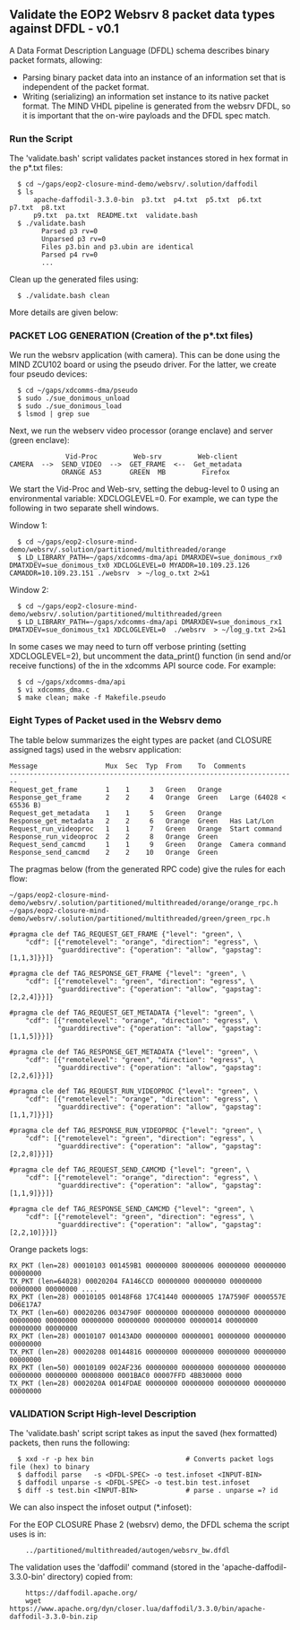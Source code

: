 ## Validate the EOP2 Websrv 8 packet data types against DFDL - v0.1

A Data Format Description Language (DFDL) schema describes binary packet 
formats, allowing: 
- Parsing binary packet data into an instance of an information set that is independent of the packet format. 
- Writing (serializing) an information set instance to its native packet format.
The MIND VHDL pipeline is generated from the websrv DFDL, so it is 
important that the on-wire payloads and the DFDL spec match. 

### Run the Script
The 'validate.bash' script validates packet instances stored in hex
format in the p*.txt files:
```
  $ cd ~/gaps/eop2-closure-mind-demo/websrv/.solution/daffodil
  $ ls
      apache-daffodil-3.3.0-bin  p3.txt  p4.txt  p5.txt  p6.txt  p7.txt  p8.txt  
      p9.txt  pa.txt  README.txt  validate.bash
  $ ./validate.bash 
        Parsed p3 rv=0
        Unparsed p3 rv=0
        Files p3.bin and p3.ubin are identical
        Parsed p4 rv=0
        ...
```
Clean up the generated files using:
```
  $ ./validate.bash clean
```
More details are given below:

### PACKET LOG GENERATION (Creation of the p*.txt files)
We run the websrv application (with camera). This can be done using the MIND
ZCU102 board or using the pseudo driver. For the latter, we create four pseudo 
devices:
```
  $ cd ~/gaps/xdcomms-dma/pseudo
  $ sudo ./sue_donimous_unload
  $ sudo ./sue_donimous_load
  $ lsmod | grep sue
```

Next, we run the webserv video processor (orange enclave) and server (green enclave):

```
              Vid-Proc         Web-srv         Web-client
CAMERA  -->  SEND_VIDEO  -->  GET_FRAME  <--  Get_metadata
             ORANGE A53       GREEN  MB         Firefox
```

We start the Vid-Proc and Web-srv, setting the debug-level to 0 using an 
environmental variable: XDCLOGLEVEL=0. For example, we can type the following in two 
separate shell windows.

 Window 1:
```
  $ cd ~/gaps/eop2-closure-mind-demo/websrv/.solution/partitioned/multithreaded/orange
  $ LD_LIBRARY_PATH=~/gaps/xdcomms-dma/api DMARXDEV=sue_donimous_rx0 DMATXDEV=sue_donimous_tx0 XDCLOGLEVEL=0 MYADDR=10.109.23.126 CAMADDR=10.109.23.151 ./websrv  > ~/log_o.txt 2>&1
```

 Window 2:
```
  $ cd ~/gaps/eop2-closure-mind-demo/websrv/.solution/partitioned/multithreaded/green
  $ LD_LIBRARY_PATH=~/gaps/xdcomms-dma/api DMARXDEV=sue_donimous_rx1 DMATXDEV=sue_donimous_tx1 XDCLOGLEVEL=0  ./websrv  > ~/log_g.txt 2>&1
```

In some cases we may need to turn off verbose printing (setting XDCLOGLEVEL=2),
but uncomment the data_print() function (in send and/or receive functions) of the
in the xdcomms API source code. For example:
```
  $ cd ~/gaps/xdcomms-dma/api
  $ vi xdcomms_dma.c
  $ make clean; make -f Makefile.pseudo
```

### Eight Types of Packet used in the Websrv demo
The table below summarizes the eight types are packet (and CLOSURE assigned tags) used
in the websrv application:

```
Message                 Mux  Sec  Typ  From    To  Comments
------------------------------------------------------------------------
Request_get_frame       1    1     3   Green   Orange  
Response_get_frame      2    2     4   Orange  Green   Large (64028 < 65536 B)
Request_get_metadata    1    1     5   Green   Orange  
Response_get_metadata   2    2     6   Orange  Green   Has Lat/Lon 
Request_run_videoproc   1    1     7   Green   Orange  Start command
Response_run_videoproc  2    2     8   Orange  Green  
Request_send_camcmd     1    1     9   Green   Orange  Camera command 
Response_send_camcmd    2    2    10   Orange  Green  
```

The pragmas below (from the generated RPC code) give the rules for each flow:

```
~/gaps/eop2-closure-mind-demo/websrv/.solution/partitioned/multithreaded/orange/orange_rpc.h
~/gaps/eop2-closure-mind-demo/websrv/.solution/partitioned/multithreaded/green/green_rpc.h

#pragma cle def TAG_REQUEST_GET_FRAME {"level": "green", \
    "cdf": [{"remotelevel": "orange", "direction": "egress", \
            "guarddirective": {"operation": "allow", "gapstag": [1,1,3]}}]}

#pragma cle def TAG_RESPONSE_GET_FRAME {"level": "green", \
    "cdf": [{"remotelevel": "green", "direction": "egress", \
            "guarddirective": {"operation": "allow", "gapstag": [2,2,4]}}]}

#pragma cle def TAG_REQUEST_GET_METADATA {"level": "green", \
    "cdf": [{"remotelevel": "orange", "direction": "egress", \
            "guarddirective": {"operation": "allow", "gapstag": [1,1,5]}}]}

#pragma cle def TAG_RESPONSE_GET_METADATA {"level": "green", \
    "cdf": [{"remotelevel": "green", "direction": "egress", \
            "guarddirective": {"operation": "allow", "gapstag": [2,2,6]}}]}

#pragma cle def TAG_REQUEST_RUN_VIDEOPROC {"level": "green", \
    "cdf": [{"remotelevel": "orange", "direction": "egress", \
            "guarddirective": {"operation": "allow", "gapstag": [1,1,7]}}]}

#pragma cle def TAG_RESPONSE_RUN_VIDEOPROC {"level": "green", \
    "cdf": [{"remotelevel": "green", "direction": "egress", \
            "guarddirective": {"operation": "allow", "gapstag": [2,2,8]}}]}

#pragma cle def TAG_REQUEST_SEND_CAMCMD {"level": "green", \
    "cdf": [{"remotelevel": "orange", "direction": "egress", \
            "guarddirective": {"operation": "allow", "gapstag": [1,1,9]}}]}

#pragma cle def TAG_RESPONSE_SEND_CAMCMD {"level": "green", \
    "cdf": [{"remotelevel": "green", "direction": "egress", \
            "guarddirective": {"operation": "allow", "gapstag": [2,2,10]}}]}
```

Orange packets logs:
```
RX_PKT (len=28) 00010103 001459B1 00000000 80000006 00000000 00000000 00000000
TX_PKT (len=64028) 00020204 FA146CCD 00000000 00000000 00000000 00000000 00000000 ....
RX_PKT (len=28) 00010105 00148F68 17C41440 00000005 17A7590F 0000557E D06E17A7
TX_PKT (len=60) 00020206 0034790F 00000000 00000000 00000000 00000000 00000000 00000000 00000000 00000000 00000000 00000014 00000000 00000000 00000000
RX_PKT (len=28) 00010107 00143AD0 00000000 00000001 00000000 00000000 00000000
TX_PKT (len=28) 00020208 00144816 00000000 00000000 00000000 00000000 00000000
RX_PKT (len=50) 00010109 002AF236 00000000 00000000 00000000 00000000 00000000 00000000 00008000 0001BAC0 00007FFD 4BB30000 0000
TX_PKT (len=28) 0002020A 0014FDAE 00000000 00000000 00000000 00000000 00000000
```

### VALIDATION Script High-level Description
The 'validate.bash' script script takes as input the saved (hex formatted) packets,
then runs the following:
```
  $ xxd -r -p hex bin                       # Converts packet logs file (hex) to binary
  $ daffodil parse   -s <DFDL-SPEC> -o test.infoset <INPUT-BIN>
  $ daffodil unparse -s <DFDL-SPEC> -o test.bin test.infoset
  $ diff -s test.bin <INPUT-BIN>            # parse . unparse =? id
```
We can also inspect the infoset output (*.infoset): 

For the EOP CLOSURE Phase 2 (websrv) demo, the DFDL schema the script uses is in:
```
    ../partitioned/multithreaded/autogen/websrv_bw.dfdl
```

The validation uses the 'daffodil' command (stored in the 'apache-daffodil-3.3.0-bin'
directory) copied from: 
```
    https://daffodil.apache.org/
    wget https://www.apache.org/dyn/closer.lua/daffodil/3.3.0/bin/apache-daffodil-3.3.0-bin.zip
```



